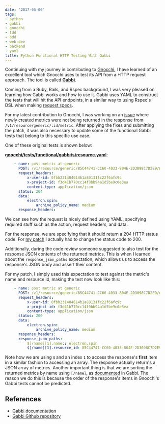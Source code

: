 ```yaml
---
date: '2017-06-06'
tags:
- python
- gabbi
- gnocchi
- tdd
- bdd
- web-dev
- backend
- yaml
title: Python Functional HTTP Testing With Gabbi
---
```


Continuing with my journey in contributing to [Gnocchi](http://gnocchi.xyz/index.html), I have learned of an excellent tool which Gnocchi uses to test its API from a HTTP request approach. The tool is called [**Gabbi**](https://github.com/cdent/gabbi).

Coming from a Ruby, Rails, and Rspec background, I was very pleased on learning how Gabbi works and how to use it. Gabbi uses YAML to construct the tests that will hit the API endpoints, in a similar way to using Rspec's DSL when making [request specs](https://github.com/rspec/rspec-rails#request-specs).

For my latest contribution to Gnocchi, I was working on an [issue](https://github.com/gnocchixyz/gnocchi/issues/12) where newly created metrics were not being returned in the response from `/v1/resource/generic/:id/metric`. After applying the fixes and submitting the patch, it was also necessary to update some of the functional Gabbi tests that belong to this specific use case.

One of these original tests is shown below:

<!--more-->

[**gnocchi/tests/functional/gabbits/resource.yaml**](https://github.com/gnocchixyz/gnocchi/blob/master/gnocchi/tests/functional/gabbits/resource.yaml):

```yaml
    - name: post metric at generic
      POST: /v1/resource/generic/85C44741-CC60-4033-804E-2D3098C7D2E9/metric
      request_headers:
          x-user-id: 0fbb231484614b1a80131fc22f6afc9c
          x-project-id: f3d41b770cc14f0bb94a1d5be9c0e3ea
          content-type: application/json
      status: 204
      data:
          electron.spin:
              archive_policy_name: medium
      response_headers:
```

We can see how the request is nicely defined using YAML, specifying required stuff such as the action, request headers, and data.

For the response, we are specifying that it should return a 204 HTTP status code. For [my patch](https://github.com/gnocchixyz/gnocchi/pull/55) I actually had to change the status code to 200.

Additionally, during the code review someone suggested to also test for the response JSON contents of the returned metrics. This is when I learned about the `response_json_paths` expectation, which allows us to access the response's JSON body and assert their content.

For my patch, I simply used this expectation to test against the metric's name and resource id, making the test now look like this:

```yaml
    - name: post metric at generic
      POST: /v1/resource/generic/85C44741-CC60-4033-804E-2D3098C7D2E9/metric
      request_headers:
          x-user-id: 0fbb231484614b1a80131fc22f6afc9c
          x-project-id: f3d41b770cc14f0bb94a1d5be9c0e3ea
          content-type: application/json
      status: 200
      data:
          electron.spin:
              archive_policy_name: medium
      response_headers:
      response_json_paths:
          $[/name][1].name:: electron.spin
          $[/name][1].resource_id: 85C44741-CC60-4033-804E-2D3098C7D2E9
```

Note how we are using `$` and an index `1` to access the response's **first** item in a similar fashion to accessing an array. The response actually return's a JSON array of metrics. Another important thing is that we are sorting the returned metrics by name using `[/name]`, as [documented](http://gabbi.readthedocs.io/en/latest/jsonpath.html) in Gabbi. The reason we do this is because the order of the response's items in Gnocchi's Gabbi tests cannot be predicted.

## References

- [Gabbi documentation](https://gabbi.readthedocs.io/en/latest/index.html)
- [Gabbi Github repository](https://github.com/cdent/gabbi)